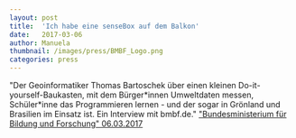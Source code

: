 ```yaml
---
layout: post
title:  'Ich habe eine senseBox auf dem Balkon'
date:   2017-03-06 
author: Manuela
thumbnail: /images/press/BMBF_Logo.png
categories: press
---
```

"Der Geoinformatiker Thomas Bartoschek über einen kleinen Do-it-yourself-Baukasten, mit dem Bürger\*innen Umweltdaten messen, Schüler\*inne das Programmieren lernen - und der sogar in Grönland und Brasilien im Einsatz ist. Ein Interview mit bmbf.de."
<a href="https://www.bmbf.de/de/ich-habe-eine-sensebox-auf-dem-balkon-3925.html/" target="_blank">"Bundesministerium für Bildung und Forschung" 06.03.2017</a>

